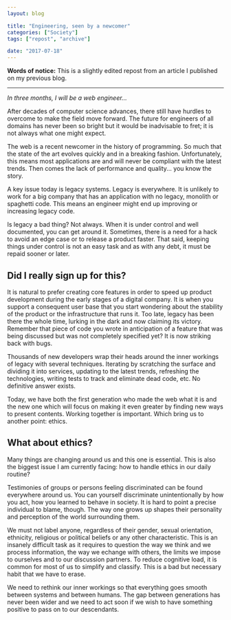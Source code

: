 ```yaml
---
layout: blog

title: "Engineering, seen by a newcomer"
categories: ["Society"]
tags: ["repost", "archive"]

date: "2017-07-18"
---
```


**Words of notice:** This is a slightly edited repost from an article I published on my previous blog.

***

_In three months, I will be a web engineer…_

After decades of computer science advances, there still have hurdles to overcome to make the field move forward. The
future for engineers of all domains has never been so bright but it would be inadvisable to fret; it is not always what
one might expect.

<!-- READ MORE -->

The web is a recent newcomer in the history of programming. So much that the state of the art evolves quickly and in a
breaking fashion. Unfortunately, this means most applications are and will never be compliant with the latest trends.
Then comes the lack of performance and quality... you know the story.

A key issue today is legacy systems. Legacy is everywhere. It is unlikely to work for a big company that has an
application with no legacy, monolith or spaghetti code. This means an engineer might end up improving or increasing
legacy code.

Is legacy a bad thing? Not always. When it is under control and well documented, you can get around it. Sometimes, there
is a need for a hack to avoid an edge case or to release a product faster. That said, keeping things under control is not
an easy task and as with any debt, it must be repaid sooner or later.

## Did I really sign up for this?

It is natural to prefer creating core features in order to speed up product development during the early stages of a
digital company. It is when you support a consequent user base that you start wondering about the stability of the
product or the infrastructure that runs it. Too late, legacy has been there the whole time, lurking in the dark and now
claiming its victory. Remember that piece of code you wrote in anticipation of a feature that was being discussed but
was not completely specified yet? It is now striking back with bugs.

Thousands of new developers wrap their heads around the inner workings of legacy with several techniques. Iterating by
scratching the surface and dividing it into services, updating to the latest trends, refreshing the technologies,
writing tests to track and eliminate dead code, etc. No definitive answer exists.

Today, we have both the first generation who made the web what it is and the new one which will focus on making it even
greater by finding new ways to present contents. Working together is important. Which bring us to another point: ethics.

## What about ethics?

Many things are changing around us and this one is essential. This is also the biggest issue I am currently facing: how
to handle ethics in our daily routine?

Testimonies of groups or persons feeling discriminated can be found everywhere around us. You can yourself discriminate
unintentionally by how you act, how you learned to behave in society. It is hard to point a precise individual to blame,
though. The way one grows up shapes their personality and perception of the world surrounding them.

We must not label anyone, regardless of their gender, sexual orientation, ethnicity, religious or political beliefs or
any other characteristic. This is an insanely difficult task as it requires to question the way we think and we process
information, the way we echange with others, the limits we impose to ourselves and to our discussion partners. To reduce
cognitive load, it is common for most of us to simplify and classify. This is a bad but necessary habit that we have to
erase.

We need to rethink our inner workings so that everything goes smooth between systems and between humans. The gap between
generations has never been wider and we need to act soon if we wish to have something positive to pass on to our
descendants.